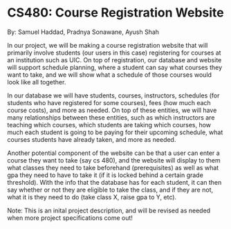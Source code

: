 # CS480: Course Registration Website
By: Samuel Haddad, Pradnya Sonawane, Ayush Shah

In our project, we will be making a course registration website that will primarily involve students (our users in this case) registering for courses at an institution such as UIC. On top of registration, our database and website will support schedule planning, where a student can say what courses they want to take, and we will show what a schedule of those courses would look like all together. 

In our database we will have students, courses, instructors, schedules (for students who have registered for some courses), fees (how much each course costs), and more as needed. On top of these entities, we will have many relationships between these entities, such as which instructors are teaching which courses, which students are taking which courses, how much each student is going to be paying for their upcoming schedule, what courses students have already taken, and more as needed. 

Another potential component of the website can be that a user can enter a course they want to take (say cs 480), and the website will display to them what classes they need to take beforehand (prerequisites) as well as what gpa they need to have to take it (if it is locked behind a certain grade threshold). With the info that the database has for each student, it can then say whether or not they are eligible to take the class, and if they are not, what it is they need to do (take class X, raise gpa to Y, etc). 

Note: This is an inital project description, and will be revised as needed when more project specifications come out!

